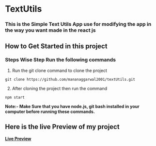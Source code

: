 # TextUtils
### This is the Simple Text Utils App use for modifying the app in the way you want made in the react js
## How to Get Started in this project
### Steps Wise Step Run the following commands
1. Run the git clone command to clone the project

```dotnetcli
git clone https://github.com/mananaggarwal2001/textUtils.git
```
2. After cloning the project then run the command

```dotnetcli
npm start
```
**Note:- Make Sure that you have node.js, git bash installed in your computer before running these commands.**

## Here is the live Preview of my project
**[Live Preview](https://readmewebapp.netlify.app/)**